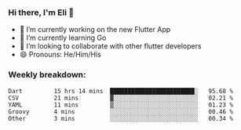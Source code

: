 ### Hi there, I'm Eli 👋
- 🔭 I’m currently working on the new Flutter App
- 🌱 I’m currently learning Go
- 🦄 I’m looking to collaborate with other flutter developers
- 😄 Pronouns: He/Him/His

### Weekly breakdown:
<!--START_SECTION:waka-->

```text
Dart         15 hrs 14 mins  ████████████████████████░   95.68 %
CSV          21 mins         ▓░░░░░░░░░░░░░░░░░░░░░░░░   02.21 %
YAML         11 mins         ▒░░░░░░░░░░░░░░░░░░░░░░░░   01.23 %
Groovy       4 mins          ░░░░░░░░░░░░░░░░░░░░░░░░░   00.46 %
Other        3 mins          ░░░░░░░░░░░░░░░░░░░░░░░░░   00.34 %
```

<!--END_SECTION:waka-->
